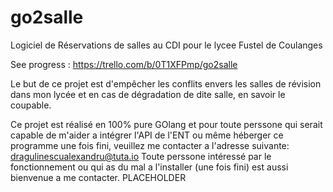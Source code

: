 # go2salle

Logiciel de Réservations de salles au CDI pour le lycee Fustel de Coulanges

See progress : https://trello.com/b/0T1XFPmp/go2salle

Le but de ce projet est d'empêcher les conflits envers les salles de révision dans mon lycée et en cas de dégradation de dite salle, en savoir le coupable.


Ce projet est réalisé en 100% pure GOlang et pour toute perssone qui serait capable de m'aider a intégrer l'API de l'ENT ou même héberger ce programme une fois fini, veuillez me contacter a l'adresse suivante:
dragulinescualexandru@tuta.io
Toute perssone intéressé par le fonctionnement ou qui as du mal a l'installer (une fois fini) est aussi bienvenue a me contacter.
PLACEHOLDER

